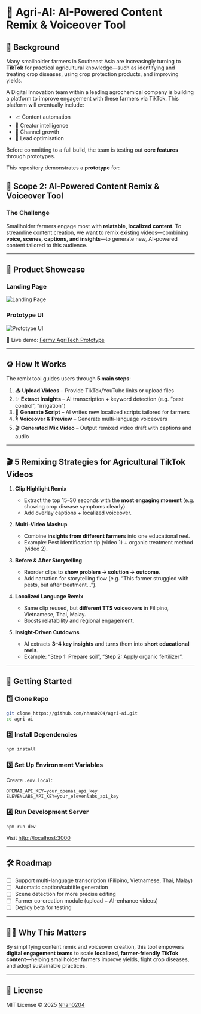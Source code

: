 # 🌾 Agri-AI: AI-Powered Content Remix & Voiceover Tool  

## 📌 Background  
Many smallholder farmers in Southeast Asia are increasingly turning to **TikTok** for practical agricultural knowledge—such as identifying and treating crop diseases, using crop protection products, and improving yields.  

A Digital Innovation team within a leading agrochemical company is building a platform to improve engagement with these farmers via TikTok. This platform will eventually include:  

- 📈 Content automation  
- 🎥 Creator intelligence  
- 🚀 Channel growth  
- 🎯 Lead optimisation  

Before committing to a full build, the team is testing out **core features** through prototypes.  

This repository demonstrates a **prototype** for:  

## 🎯 Scope 2: AI-Powered Content Remix & Voiceover Tool  

### The Challenge  
Smallholder farmers engage most with **relatable, localized content**. To streamline content creation, we want to remix existing videos—combining **voice, scenes, captions, and insights**—to generate new, AI-powered content tailored to this audience.  

---

## 📸 Product Showcase  

### Landing Page  
![Landing Page](https://i.postimg.cc/8CN9239k/landingpage.png)  

### Prototype UI  
![Prototype UI](https://i.postimg.cc/dV8gSvWS/prototype.png)  

🔗 Live demo: [Fermy AgriTech Prototype](https://v0-fermy-landing-page-theta-one.vercel.app/)  

---

## ⚙️ How It Works  

The remix tool guides users through **5 main steps**:  

1. 📥 **Upload Videos** – Provide TikTok/YouTube links or upload files  
2. ✨ **Extract Insights** – AI transcription + keyword detection (e.g. “pest control”, “irrigation”)  
3. 🌱 **Generate Script** – AI writes new localized scripts tailored for farmers  
4. 🎙️ **Voiceover & Preview** – Generate multi-language voiceovers  
5. 🎬 **Generated Mix Video** – Output remixed video draft with captions and audio  

---

## 🎬 5 Remixing Strategies for Agricultural TikTok Videos  

1. **Clip Highlight Remix**  
   - Extract the top 15–30 seconds with the **most engaging moment** (e.g. showing crop disease symptoms clearly).  
   - Add overlay captions + localized voiceover.  

2. **Multi-Video Mashup**  
   - Combine **insights from different farmers** into one educational reel.  
   - Example: Pest identification tip (video 1) + organic treatment method (video 2).  

3. **Before & After Storytelling**  
   - Reorder clips to **show problem → solution → outcome**.  
   - Add narration for storytelling flow (e.g. “This farmer struggled with pests, but after treatment…”).  

4. **Localized Language Remix**  
   - Same clip reused, but **different TTS voiceovers** in Filipino, Vietnamese, Thai, Malay.  
   - Boosts relatability and regional engagement.  

5. **Insight-Driven Cutdowns**  
   - AI extracts **3–4 key insights** and turns them into **short educational reels**.  
   - Example: “Step 1: Prepare soil”, “Step 2: Apply organic fertilizer”.  

---

## 🚀 Getting Started  

### 1️⃣ Clone Repo  
```bash
git clone https://github.com/nhan0204/agri-ai.git
cd agri-ai
```

### 2️⃣ Install Dependencies  
```bash
npm install
```

### 3️⃣ Set Up Environment Variables  
Create `.env.local`:  
```env
OPENAI_API_KEY=your_openai_api_key
ELEVENLABS_API_KEY=your_elevenlabs_api_key
```

### 4️⃣ Run Development Server  
```bash
npm run dev
```

Visit [http://localhost:3000](http://localhost:3000)  

---

## 🛠️ Roadmap  
- [ ] Support multi-language transcription (Filipino, Vietnamese, Thai, Malay)  
- [ ] Automatic caption/subtitle generation  
- [ ] Scene detection for more precise editing  
- [ ] Farmer co-creation module (upload + AI-enhance videos)  
- [ ] Deploy beta for testing  

---

## 👨‍🌾 Why This Matters  
By simplifying content remix and voiceover creation, this tool empowers **digital engagement teams** to scale **localized, farmer-friendly TikTok content**—helping smallholder farmers improve yields, fight crop diseases, and adopt sustainable practices.  

---

## 📜 License  
MIT License © 2025 [Nhan0204](https://github.com/nhan0204)  
